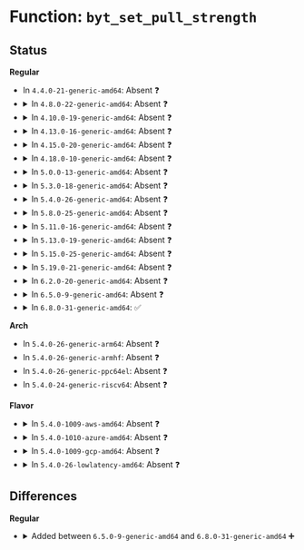 # Function: <code>byt_set_pull_strength</code>

## Status
<b>Regular</b>
<ul>
<li>
In <code>4.4.0-21-generic-amd64</code>: Absent ❓
</li>
<li>
<details>
<summary>In <code>4.8.0-22-generic-amd64</code>: Absent ❓</summary>

```json
{
  "name": "byt_set_pull_strength",
  "collision_type": "Unique Static",
  "inline_type": "Full",
  "funcs": [
    {
      "addr": 18446744071583479498,
      "name": "byt_set_pull_strength",
      "external": false,
      "loc": "drivers/pinctrl/intel/pinctrl-baytrail.c:1064",
      "file": "drivers/pinctrl/intel/pinctrl-baytrail.c",
      "inline": "not declared, inlined",
      "caller_inline": [
        "drivers/pinctrl/intel/pinctrl-baytrail.c:byt_pin_config_set",
        "drivers/pinctrl/intel/pinctrl-baytrail.c:byt_pin_config_set"
      ],
      "caller_func": []
    }
  ],
  "symbols": []
}
```
</details>
</li>
<li>
<details>
<summary>In <code>4.10.0-19-generic-amd64</code>: Absent ❓</summary>

```json
{
  "name": "byt_set_pull_strength",
  "collision_type": "Unique Static",
  "inline_type": "Full",
  "funcs": [
    {
      "addr": 18446744071583611552,
      "name": "byt_set_pull_strength",
      "external": false,
      "loc": "drivers/pinctrl/intel/pinctrl-baytrail.c:1071",
      "file": "drivers/pinctrl/intel/pinctrl-baytrail.c",
      "inline": "not declared, inlined",
      "caller_inline": [
        "drivers/pinctrl/intel/pinctrl-baytrail.c:byt_pin_config_set",
        "drivers/pinctrl/intel/pinctrl-baytrail.c:byt_pin_config_set"
      ],
      "caller_func": []
    }
  ],
  "symbols": []
}
```
</details>
</li>
<li>
<details>
<summary>In <code>4.13.0-16-generic-amd64</code>: Absent ❓</summary>

```json
{
  "name": "byt_set_pull_strength",
  "collision_type": "Unique Static",
  "inline_type": "Full",
  "funcs": [
    {
      "addr": 18446744071583650787,
      "name": "byt_set_pull_strength",
      "external": false,
      "loc": "drivers/pinctrl/intel/pinctrl-baytrail.c:1071",
      "file": "drivers/pinctrl/intel/pinctrl-baytrail.c",
      "inline": "not declared, inlined",
      "caller_inline": [
        "drivers/pinctrl/intel/pinctrl-baytrail.c:byt_pin_config_set",
        "drivers/pinctrl/intel/pinctrl-baytrail.c:byt_pin_config_set"
      ],
      "caller_func": []
    }
  ],
  "symbols": []
}
```
</details>
</li>
<li>
<details>
<summary>In <code>4.15.0-20-generic-amd64</code>: Absent ❓</summary>

```json
{
  "name": "byt_set_pull_strength",
  "collision_type": "Unique Static",
  "inline_type": "Full",
  "funcs": [
    {
      "addr": 18446744071583897315,
      "name": "byt_set_pull_strength",
      "external": false,
      "loc": "drivers/pinctrl/intel/pinctrl-baytrail.c:1074",
      "file": "drivers/pinctrl/intel/pinctrl-baytrail.c",
      "inline": "not declared, inlined",
      "caller_inline": [
        "drivers/pinctrl/intel/pinctrl-baytrail.c:byt_pin_config_set",
        "drivers/pinctrl/intel/pinctrl-baytrail.c:byt_pin_config_set"
      ],
      "caller_func": []
    }
  ],
  "symbols": []
}
```
</details>
</li>
<li>
<details>
<summary>In <code>4.18.0-10-generic-amd64</code>: Absent ❓</summary>

```json
{
  "name": "byt_set_pull_strength",
  "collision_type": "Unique Static",
  "inline_type": "Full",
  "funcs": [
    {
      "addr": 18446744071584098109,
      "name": "byt_set_pull_strength",
      "external": false,
      "loc": "drivers/pinctrl/intel/pinctrl-baytrail.c:1074",
      "file": "drivers/pinctrl/intel/pinctrl-baytrail.c",
      "inline": "not declared, inlined",
      "caller_inline": [
        "drivers/pinctrl/intel/pinctrl-baytrail.c:byt_pin_config_set",
        "drivers/pinctrl/intel/pinctrl-baytrail.c:byt_pin_config_set"
      ],
      "caller_func": []
    }
  ],
  "symbols": []
}
```
</details>
</li>
<li>
<details>
<summary>In <code>5.0.0-13-generic-amd64</code>: Absent ❓</summary>

```json
{
  "name": "byt_set_pull_strength",
  "collision_type": "Unique Static",
  "inline_type": "Full",
  "funcs": [
    {
      "addr": 18446744071584182861,
      "name": "byt_set_pull_strength",
      "external": false,
      "loc": "drivers/pinctrl/intel/pinctrl-baytrail.c:1067",
      "file": "drivers/pinctrl/intel/pinctrl-baytrail.c",
      "inline": "not declared, inlined",
      "caller_inline": [
        "drivers/pinctrl/intel/pinctrl-baytrail.c:byt_pin_config_set",
        "drivers/pinctrl/intel/pinctrl-baytrail.c:byt_pin_config_set"
      ],
      "caller_func": []
    }
  ],
  "symbols": []
}
```
</details>
</li>
<li>
<details>
<summary>In <code>5.3.0-18-generic-amd64</code>: Absent ❓</summary>

```json
{
  "name": "byt_set_pull_strength",
  "collision_type": "Unique Static",
  "inline_type": "Full",
  "funcs": [
    {
      "addr": 18446744071584371601,
      "name": "byt_set_pull_strength",
      "external": false,
      "loc": "drivers/pinctrl/intel/pinctrl-baytrail.c:887",
      "file": "drivers/pinctrl/intel/pinctrl-baytrail.c",
      "inline": "not declared, inlined",
      "caller_inline": [
        "drivers/pinctrl/intel/pinctrl-baytrail.c:byt_pin_config_set",
        "drivers/pinctrl/intel/pinctrl-baytrail.c:byt_pin_config_set"
      ],
      "caller_func": []
    }
  ],
  "symbols": []
}
```
</details>
</li>
<li>
<details>
<summary>In <code>5.4.0-26-generic-amd64</code>: Absent ❓</summary>

```json
{
  "name": "byt_set_pull_strength",
  "collision_type": "Unique Static",
  "inline_type": "Full",
  "funcs": [
    {
      "addr": 18446744071584506584,
      "name": "byt_set_pull_strength",
      "external": false,
      "loc": "drivers/pinctrl/intel/pinctrl-baytrail.c:875",
      "file": "drivers/pinctrl/intel/pinctrl-baytrail.c",
      "inline": "not declared, inlined",
      "caller_inline": [
        "drivers/pinctrl/intel/pinctrl-baytrail.c:byt_pin_config_set",
        "drivers/pinctrl/intel/pinctrl-baytrail.c:byt_pin_config_set"
      ],
      "caller_func": []
    }
  ],
  "symbols": []
}
```
</details>
</li>
<li>
<details>
<summary>In <code>5.8.0-25-generic-amd64</code>: Absent ❓</summary>

```json
{
  "name": "byt_set_pull_strength",
  "collision_type": "Unique Static",
  "inline_type": "Full",
  "funcs": [
    {
      "addr": 18446744071585177641,
      "name": "byt_set_pull_strength",
      "external": false,
      "loc": "drivers/pinctrl/intel/pinctrl-baytrail.c:872",
      "file": "drivers/pinctrl/intel/pinctrl-baytrail.c",
      "inline": "not declared, inlined",
      "caller_inline": [
        "drivers/pinctrl/intel/pinctrl-baytrail.c:byt_pin_config_set",
        "drivers/pinctrl/intel/pinctrl-baytrail.c:byt_pin_config_set"
      ],
      "caller_func": []
    }
  ],
  "symbols": []
}
```
</details>
</li>
<li>
<details>
<summary>In <code>5.11.0-16-generic-amd64</code>: Absent ❓</summary>

```json
{
  "name": "byt_set_pull_strength",
  "collision_type": "Unique Static",
  "inline_type": "Full",
  "funcs": [
    {
      "addr": 18446744071585326903,
      "name": "byt_set_pull_strength",
      "external": false,
      "loc": "drivers/pinctrl/intel/pinctrl-baytrail.c:872",
      "file": "drivers/pinctrl/intel/pinctrl-baytrail.c",
      "inline": "not declared, inlined",
      "caller_inline": [
        "drivers/pinctrl/intel/pinctrl-baytrail.c:byt_pin_config_set",
        "drivers/pinctrl/intel/pinctrl-baytrail.c:byt_pin_config_set"
      ],
      "caller_func": []
    }
  ],
  "symbols": []
}
```
</details>
</li>
<li>
<details>
<summary>In <code>5.13.0-19-generic-amd64</code>: Absent ❓</summary>

```json
{
  "name": "byt_set_pull_strength",
  "collision_type": "Unique Static",
  "inline_type": "Full",
  "funcs": [
    {
      "addr": 18446744071585211047,
      "name": "byt_set_pull_strength",
      "external": false,
      "loc": "drivers/pinctrl/intel/pinctrl-baytrail.c:872",
      "file": "drivers/pinctrl/intel/pinctrl-baytrail.c",
      "inline": "not declared, inlined",
      "caller_inline": [
        "drivers/pinctrl/intel/pinctrl-baytrail.c:byt_pin_config_set",
        "drivers/pinctrl/intel/pinctrl-baytrail.c:byt_pin_config_set"
      ],
      "caller_func": []
    }
  ],
  "symbols": []
}
```
</details>
</li>
<li>
<details>
<summary>In <code>5.15.0-25-generic-amd64</code>: Absent ❓</summary>

```json
{
  "name": "byt_set_pull_strength",
  "collision_type": "Unique Static",
  "inline_type": "Full",
  "funcs": [
    {
      "addr": 18446744071585666215,
      "name": "byt_set_pull_strength",
      "external": false,
      "loc": "drivers/pinctrl/intel/pinctrl-baytrail.c:872",
      "file": "drivers/pinctrl/intel/pinctrl-baytrail.c",
      "inline": "not declared, inlined",
      "caller_inline": [
        "drivers/pinctrl/intel/pinctrl-baytrail.c:byt_pin_config_set",
        "drivers/pinctrl/intel/pinctrl-baytrail.c:byt_pin_config_set"
      ],
      "caller_func": []
    }
  ],
  "symbols": []
}
```
</details>
</li>
<li>
<details>
<summary>In <code>5.19.0-21-generic-amd64</code>: Absent ❓</summary>

```json
{
  "name": "byt_set_pull_strength",
  "collision_type": "Unique Static",
  "inline_type": "Full",
  "funcs": [
    {
      "addr": 18446744071586829819,
      "name": "byt_set_pull_strength",
      "external": false,
      "loc": "drivers/pinctrl/intel/pinctrl-baytrail.c:883",
      "file": "drivers/pinctrl/intel/pinctrl-baytrail.c",
      "inline": "not declared, inlined",
      "caller_inline": [
        "drivers/pinctrl/intel/pinctrl-baytrail.c:byt_pin_config_set",
        "drivers/pinctrl/intel/pinctrl-baytrail.c:byt_pin_config_set"
      ],
      "caller_func": []
    }
  ],
  "symbols": []
}
```
</details>
</li>
<li>
<details>
<summary>In <code>6.2.0-20-generic-amd64</code>: Absent ❓</summary>

```json
{
  "name": "byt_set_pull_strength",
  "collision_type": "Unique Static",
  "inline_type": "Full",
  "funcs": [
    {
      "addr": 18446744071587971518,
      "name": "byt_set_pull_strength",
      "external": false,
      "loc": "drivers/pinctrl/intel/pinctrl-baytrail.c:883",
      "file": "drivers/pinctrl/intel/pinctrl-baytrail.c",
      "inline": "not declared, inlined",
      "caller_inline": [
        "drivers/pinctrl/intel/pinctrl-baytrail.c:byt_pin_config_set",
        "drivers/pinctrl/intel/pinctrl-baytrail.c:byt_pin_config_set"
      ],
      "caller_func": []
    }
  ],
  "symbols": []
}
```
</details>
</li>
<li>
<details>
<summary>In <code>6.5.0-9-generic-amd64</code>: Absent ❓</summary>

```json
{
  "name": "byt_set_pull_strength",
  "collision_type": "Unique Static",
  "inline_type": "Full",
  "funcs": [
    {
      "addr": 18446744071588246069,
      "name": "byt_set_pull_strength",
      "external": false,
      "loc": "drivers/pinctrl/intel/pinctrl-baytrail.c:881",
      "file": "drivers/pinctrl/intel/pinctrl-baytrail.c",
      "inline": "not declared, inlined",
      "caller_inline": [
        "drivers/pinctrl/intel/pinctrl-baytrail.c:byt_pin_config_set",
        "drivers/pinctrl/intel/pinctrl-baytrail.c:byt_pin_config_set"
      ],
      "caller_func": []
    }
  ],
  "symbols": []
}
```
</details>
</li>
<li>
<details>
<summary>In <code>6.8.0-31-generic-amd64</code>: ✅</summary>

```c
int byt_set_pull_strength(u32 * reg, u16 strength)
```

```json
{
  "name": "byt_set_pull_strength",
  "collision_type": "Unique Static",
  "inline_type": "No",
  "funcs": [
    {
      "addr": 18446744071588530512,
      "name": "byt_set_pull_strength",
      "external": false,
      "loc": "drivers/pinctrl/intel/pinctrl-baytrail.c:797",
      "file": "drivers/pinctrl/intel/pinctrl-baytrail.c",
      "inline": "seen, unknown",
      "caller_inline": [],
      "caller_func": [
        "drivers/pinctrl/intel/pinctrl-baytrail.c:byt_pin_config_set"
      ]
    }
  ],
  "symbols": [
    {
      "addr": 18446744071588530512,
      "name": "byt_set_pull_strength",
      "section": ".text",
      "bind": "STB_LOCAL",
      "size": 113
    }
  ]
}
```
</details>
</li>
</ul>
<b>Arch</b>
<ul>
<li>
In <code>5.4.0-26-generic-arm64</code>: Absent ❓
</li>
<li>
In <code>5.4.0-26-generic-armhf</code>: Absent ❓
</li>
<li>
In <code>5.4.0-26-generic-ppc64el</code>: Absent ❓
</li>
<li>
In <code>5.4.0-24-generic-riscv64</code>: Absent ❓
</li>
</ul>
<b>Flavor</b>
<ul>
<li>
<details>
<summary>In <code>5.4.0-1009-aws-amd64</code>: Absent ❓</summary>

```json
{
  "name": "byt_set_pull_strength",
  "collision_type": "Unique Static",
  "inline_type": "Full",
  "funcs": [
    {
      "addr": 18446744071584470952,
      "name": "byt_set_pull_strength",
      "external": false,
      "loc": "drivers/pinctrl/intel/pinctrl-baytrail.c:875",
      "file": "drivers/pinctrl/intel/pinctrl-baytrail.c",
      "inline": "not declared, inlined",
      "caller_inline": [
        "drivers/pinctrl/intel/pinctrl-baytrail.c:byt_pin_config_set",
        "drivers/pinctrl/intel/pinctrl-baytrail.c:byt_pin_config_set"
      ],
      "caller_func": []
    }
  ],
  "symbols": []
}
```
</details>
</li>
<li>
<details>
<summary>In <code>5.4.0-1010-azure-amd64</code>: Absent ❓</summary>

```json
{
  "name": "byt_set_pull_strength",
  "collision_type": "Unique Static",
  "inline_type": "Full",
  "funcs": [
    {
      "addr": 18446744071584401640,
      "name": "byt_set_pull_strength",
      "external": false,
      "loc": "drivers/pinctrl/intel/pinctrl-baytrail.c:875",
      "file": "drivers/pinctrl/intel/pinctrl-baytrail.c",
      "inline": "not declared, inlined",
      "caller_inline": [
        "drivers/pinctrl/intel/pinctrl-baytrail.c:byt_pin_config_set",
        "drivers/pinctrl/intel/pinctrl-baytrail.c:byt_pin_config_set"
      ],
      "caller_func": []
    }
  ],
  "symbols": []
}
```
</details>
</li>
<li>
<details>
<summary>In <code>5.4.0-1009-gcp-amd64</code>: Absent ❓</summary>

```json
{
  "name": "byt_set_pull_strength",
  "collision_type": "Unique Static",
  "inline_type": "Full",
  "funcs": [
    {
      "addr": 18446744071584458248,
      "name": "byt_set_pull_strength",
      "external": false,
      "loc": "drivers/pinctrl/intel/pinctrl-baytrail.c:875",
      "file": "drivers/pinctrl/intel/pinctrl-baytrail.c",
      "inline": "not declared, inlined",
      "caller_inline": [
        "drivers/pinctrl/intel/pinctrl-baytrail.c:byt_pin_config_set",
        "drivers/pinctrl/intel/pinctrl-baytrail.c:byt_pin_config_set"
      ],
      "caller_func": []
    }
  ],
  "symbols": []
}
```
</details>
</li>
<li>
<details>
<summary>In <code>5.4.0-26-lowlatency-amd64</code>: Absent ❓</summary>

```json
{
  "name": "byt_set_pull_strength",
  "collision_type": "Unique Static",
  "inline_type": "Full",
  "funcs": [
    {
      "addr": 18446744071584564376,
      "name": "byt_set_pull_strength",
      "external": false,
      "loc": "drivers/pinctrl/intel/pinctrl-baytrail.c:875",
      "file": "drivers/pinctrl/intel/pinctrl-baytrail.c",
      "inline": "not declared, inlined",
      "caller_inline": [
        "drivers/pinctrl/intel/pinctrl-baytrail.c:byt_pin_config_set",
        "drivers/pinctrl/intel/pinctrl-baytrail.c:byt_pin_config_set"
      ],
      "caller_func": []
    }
  ],
  "symbols": []
}
```
</details>
</li>
</ul>

## Differences
<b>Regular</b>
<ul>
<li>
<details>
<summary>Added between <code>6.5.0-9-generic-amd64</code> and <code>6.8.0-31-generic-amd64</code> ➕</summary>

```c
int byt_set_pull_strength(u32 * reg, u16 strength)
```
</details>
</li>
</ul>
